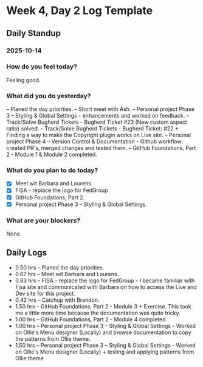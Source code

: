 # Week 4, Day 2 Log Template

## Daily Standup

### 2025‑10‑14

### How do you feel today?

Feeling good.

### What did you do yesterday?

– Planed the day priorities.
– Short meet with Ash.
– Personal project Phase 3 – Styling & Global Settings - enhancements and worked on feedback.
– Track/Solve Bugherd Tickets - Bugherd Ticket #23 (New custom aspect ratio) solved.
– Track/Solve Bugherd Tickets - Bugherd Ticket: #22 + Finding a way to make the Copyright plugin works on Live site.
– Personal project Phase 4 – Version Control & Documentation - Github workflow: created PR's, merged changes and tested them.
– GitHub Foundations, Part 2 - Module 1 & Module 2 completed.

### What do you plan to do today?

-   [x] Meet wit Barbara and Lourens.
-   [x] FISA - replace the logo for FedGroup
-   [x] GitHub Foundations, Part 2.
-   [x] Personal project Phase 3 – Styling & Global Settings.

### What are your blockers?

None.

## Daily Logs

-   0.50 hrs – Planed the day priorities.
-   0.67 hrs – Meet wit Barbara and Lourens.
-   0.83 hrs – FISA - replace the logo for FedGroup - I became familiar with Fisa site and communicated with Barbara on how to access the Live and Dev site for this project.
-   0.42 hrs – Catchup with Brandon.
-   1.50 hrs – GitHub Foundations, Part 2 - Module 3 + Exercise. This took me a little more time because the documentation was quite tricky.
-   1.00 hrs – GitHub Foundations, Part 2 - Module 4 completed.
-   1.00 hrs – Personal project Phase 3 – Styling & Global Settings - Worked on Ollie's Menu designer (Locally) and browse documentation to copy the patterns from Ollie theme.
-   1.50 hrs – Personal project Phase 3 – Styling & Global Settings - Worked on Ollie's Menu designer (Locally) + testing and applying patterns from Ollie theme
